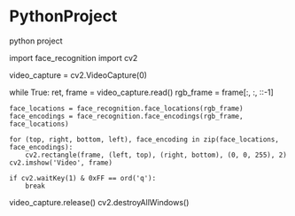 # PythonProject
python project





import face_recognition
import cv2

video_capture = cv2.VideoCapture(0)

while True:
    ret, frame = video_capture.read()
    rgb_frame = frame[:, :, ::-1]

    face_locations = face_recognition.face_locations(rgb_frame)
    face_encodings = face_recognition.face_encodings(rgb_frame, face_locations)

    for (top, right, bottom, left), face_encoding in zip(face_locations, face_encodings):
        cv2.rectangle(frame, (left, top), (right, bottom), (0, 0, 255), 2)
    cv2.imshow('Video', frame)

    if cv2.waitKey(1) & 0xFF == ord('q'):
        break

video_capture.release()
cv2.destroyAllWindows()
